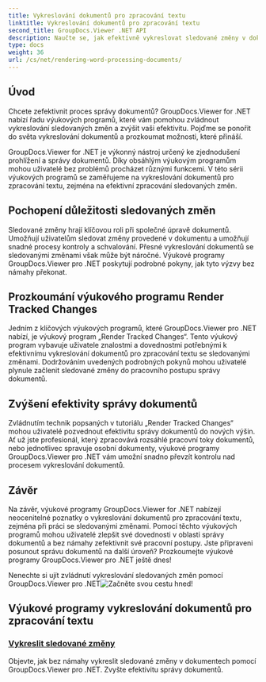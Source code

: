 ```yaml
---
title: Vykreslování dokumentů pro zpracování textu
linktitle: Vykreslování dokumentů pro zpracování textu
second_title: GroupDocs.Viewer .NET API
description: Naučte se, jak efektivně vykreslovat sledované změny v dokumentech pro zpracování textu pomocí GroupDocs.Viewer for .NET. Zvyšte své dovednosti v oblasti správy dokumentů.
type: docs
weight: 36
url: /cs/net/rendering-word-processing-documents/
---
```


## Úvod

Chcete zefektivnit proces správy dokumentů? GroupDocs.Viewer for .NET nabízí řadu výukových programů, které vám pomohou zvládnout vykreslování sledovaných změn a zvýšit vaši efektivitu. Pojďme se ponořit do světa vykreslování dokumentů a prozkoumat možnosti, které přináší.

GroupDocs.Viewer for .NET je výkonný nástroj určený ke zjednodušení prohlížení a správy dokumentů. Díky obsáhlým výukovým programům mohou uživatelé bez problémů procházet různými funkcemi. V této sérii výukových programů se zaměřujeme na vykreslování dokumentů pro zpracování textu, zejména na efektivní zpracování sledovaných změn.

## Pochopení důležitosti sledovaných změn

Sledované změny hrají klíčovou roli při společné úpravě dokumentů. Umožňují uživatelům sledovat změny provedené v dokumentu a umožňují snadné procesy kontroly a schvalování. Přesné vykreslování dokumentů se sledovanými změnami však může být náročné. Výukové programy GroupDocs.Viewer pro .NET poskytují podrobné pokyny, jak tyto výzvy bez námahy překonat.

## Prozkoumání výukového programu Render Tracked Changes

Jedním z klíčových výukových programů, které GroupDocs.Viewer pro .NET nabízí, je výukový program „Render Tracked Changes“. Tento výukový program vybavuje uživatele znalostmi a dovednostmi potřebnými k efektivnímu vykreslování dokumentů pro zpracování textu se sledovanými změnami. Dodržováním uvedených podrobných pokynů mohou uživatelé plynule začlenit sledované změny do pracovního postupu správy dokumentů.

## Zvýšení efektivity správy dokumentů

Zvládnutím technik popsaných v tutoriálu „Render Tracked Changes“ mohou uživatelé pozvednout efektivitu správy dokumentů do nových výšin. Ať už jste profesionál, který zpracovává rozsáhlé pracovní toky dokumentů, nebo jednotlivec spravuje osobní dokumenty, výukové programy GroupDocs.Viewer pro .NET vám umožní snadno převzít kontrolu nad procesem vykreslování dokumentů.

## Závěr

Na závěr, výukové programy GroupDocs.Viewer for .NET nabízejí neocenitelné poznatky o vykreslování dokumentů pro zpracování textu, zejména při práci se sledovanými změnami. Pomocí těchto výukových programů mohou uživatelé zlepšit své dovednosti v oblasti správy dokumentů a bez námahy zefektivnit své pracovní postupy. Jste připraveni posunout správu dokumentů na další úroveň? Prozkoumejte výukové programy GroupDocs.Viewer pro .NET ještě dnes!

 Nenechte si ujít zvládnutí vykreslování sledovaných změn pomocí GroupDocs.Viewer pro .NET![Začněte svou cestu hned!](./render-tracked-changes/)
## Výukové programy vykreslování dokumentů pro zpracování textu
### [Vykreslit sledované změny](./render-tracked-changes/)
Objevte, jak bez námahy vykreslit sledované změny v dokumentech pomocí GroupDocs.Viewer pro .NET. Zvyšte efektivitu správy dokumentů.